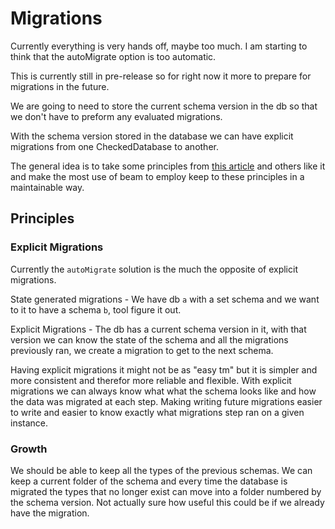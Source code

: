 # Migrations
Currently everything is very hands off, maybe too much. I am starting to think that the autoMigrate option is too automatic.

This is currently still in pre-release so for right now it more to prepare for migrations in the future.

We are going to need to store the current schema version in the db so that we don't have to preform any evaluated migrations.

With the schema version stored in the database we can have explicit migrations from one CheckedDatabase to another.

The general idea is to take some principles from
[this article](https://enterprisecraftsmanship.com/posts/database-versioning-best-practices/) and others like it and make the most use of beam to employ keep to these principles in a maintainable way.

## Principles

### Explicit Migrations
Currently the `autoMigrate` solution is the much the opposite of explicit migrations. 

State generated migrations - We have db `a` with a set schema and we want to it to have a schema `b`, tool figure it out. 

Explicit Migrations - The db has a current schema version in it, with that version we can know the state of the schema and all the migrations previously ran, we create a migration to get to the next schema.

Having explicit migrations it might not be as "easy tm" but it is simpler and more consistent and therefor more reliable and flexible. With explicit migrations we can always know what what the schema looks like and how the data was migrated at each step. Making writing future migrations easier to write and easier to know exactly what migrations step ran on a given instance.

### Growth
We should be able to keep all the types of the previous schemas. We can keep a current folder of the schema and every time the database is migrated the types that no longer exist can move into a folder numbered by the schema version. Not actually sure how useful this could be if we already have the migration.